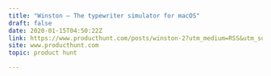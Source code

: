 ```yaml
---
title: "Winston — The typewriter simulator for macOS"
draft: false
date: 2020-01-15T04:50:22Z
link: https://www.producthunt.com/posts/winston-2?utm_medium=RSS&utm_source=hune
site: www.producthunt.com
topic: product hunt  

---
```

